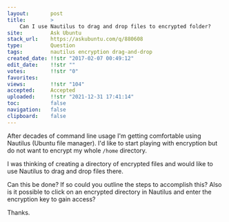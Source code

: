 ```yaml
---
layout:       post
title:        >
    Can I use Nautilus to drag and drop files to encrypted folder?
site:         Ask Ubuntu
stack_url:    https://askubuntu.com/q/880608
type:         Question
tags:         nautilus encryption drag-and-drop
created_date: !!str "2017-02-07 00:49:12"
edit_date:    !!str ""
votes:        !!str "0"
favorites:    
views:        !!str "104"
accepted:     Accepted
uploaded:     !!str "2021-12-31 17:41:14"
toc:          false
navigation:   false
clipboard:    false
---
```


After decades of command line usage I'm getting comfortable using Nautilus (Ubuntu file manager). I'd like to start playing with encryption but do not want to encrypt my whole `/home` directory.

I was thinking of creating a directory of encrypted files and would like to use Nautilus to drag and drop files there.

Can this be done? If so could you outline the steps to accomplish this? Also is it possible to click on an encrypted directory in Nautilus and enter the encryption key to gain access?

Thanks.
